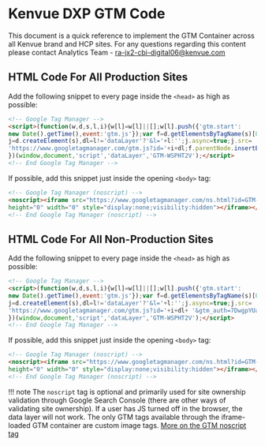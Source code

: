 # Kenvue DXP GTM Code
This document is a quick reference to implement the GTM Container across all Kenvue brand and HCP sites. For any questions regarding this content please contact Analytics Team - ra-jx2-cbi-digital06@kenvue.com

## HTML Code For All Production Sites
Add the following snippet to every page inside the `<head>` as high as possible:

```html
<!-- Google Tag Manager -->
<script>(function(w,d,s,l,i){w[l]=w[l]||[];w[l].push({'gtm.start':
new Date().getTime(),event:'gtm.js'});var f=d.getElementsByTagName(s)[0],
j=d.createElement(s),dl=l!='dataLayer'?'&l='+l:'';j.async=true;j.src=
'https://www.googletagmanager.com/gtm.js?id='+i+dl;f.parentNode.insertBefore(j,f);
})(window,document,'script','dataLayer','GTM-WSPHT2V');</script>
<!-- End Google Tag Manager -->
```

If possible, add this snippet just inside the opening `<body>` tag:

```html
<!-- Google Tag Manager (noscript) -->
<noscript><iframe src="https://www.googletagmanager.com/ns.html?id=GTM-WSPHT2V"
height="0" width="0" style="display:none;visibility:hidden"></iframe></noscript>
<!-- End Google Tag Manager (noscript) -->
```

## HTML Code For All Non-Production Sites
Add the following snippet to every page inside the `<head>` as high as possible:

```html
<!-- Google Tag Manager -->
<script>(function(w,d,s,l,i){w[l]=w[l]||[];w[l].push({'gtm.start':
new Date().getTime(),event:'gtm.js'});var f=d.getElementsByTagName(s)[0],
j=d.createElement(s),dl=l!='dataLayer'?'&l='+l:'';j.async=true;j.src=
'https://www.googletagmanager.com/gtm.js?id='+i+dl+ '&gtm_auth=7DwgpYUaj4gvAHugt88AzA&gtm_preview=env-3&gtm_cookies_win=x';f.parentNode.insertBefore(j,f);
})(window,document,'script','dataLayer','GTM-WSPHT2V');</script>
<!-- End Google Tag Manager -->
```

If possible, add this snippet just inside the opening `<body>` tag:

```html
<!-- Google Tag Manager (noscript) -->
<noscript><iframe src="https://www.googletagmanager.com/ns.html?id=GTM-WSPHT2V&gtm_auth=7DwgpYUaj4gvAHugt88AzA&gtm_preview=env-3&gtm_cookies_win=x"
height="0" width="0" style="display:none;visibility:hidden"></iframe></noscript>
<!-- End Google Tag Manager (noscript) -->
```


!!! note
    The `noscript` tag is optional and primarily used for site ownership validation through Google Search Console (there are other ways of validating site ownership).
    If a user has JS turned off in the browser, the data layer will not work. The only GTM tags available through the iframe-loaded GTM container are custom image tags.
    [More on the GTM noscript tag](https://www.analyticsmania.com/post/google-tag-manager-noscript/)
